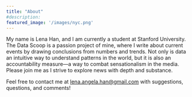 ```yaml
---
title: "About"
#description:
featured_image: '/images/nyc.png'
---
```

My name is Lena Han, and I am currently a student at Stanford University. The Data Scoop is a passion project of mine, where I write about current events by drawing conclusions from numbers and trends. Not only is data an intuitive way to understand patterns in the world, but it is also an accountability measure—a way to combat sensationalism in the media. Please join me as I strive to explore news with depth and substance.

Feel free to contact me at lena.angela.han@gmail.com with suggestions, questions, and comments!
